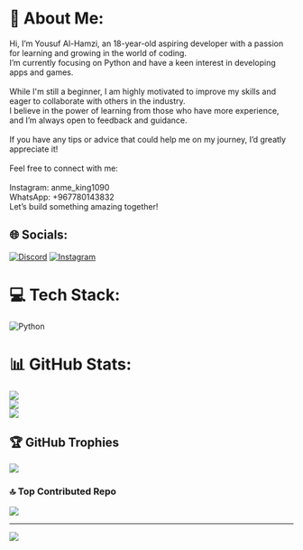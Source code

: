# 💫 About Me:
Hi, I’m Yousuf Al-Hamzi, an 18-year-old aspiring developer with a passion for learning and growing in the world of coding.<br>I’m currently focusing on Python and have a keen interest in developing apps and games.<br><br>While I'm still a beginner, I am highly motivated to improve my skills and eager to collaborate with others in the industry.<br>I believe in the power of learning from those who have more experience, and I’m always open to feedback and guidance.<br><br>If you have any tips or advice that could help me on my journey, I’d greatly appreciate it!<br><br>Feel free to connect with me:<br><br>Instagram: anme_king1090<br>WhatsApp: +967780143832<br>Let’s build something amazing together!


## 🌐 Socials:
[![Discord](https://img.shields.io/badge/Discord-%237289DA.svg?logo=discord&logoColor=white)](https://discord.gg/anme_king1090) [![Instagram](https://img.shields.io/badge/Instagram-%23E4405F.svg?logo=Instagram&logoColor=white)](https://instagram.com/anme_king1090) 

# 💻 Tech Stack:
![Python](https://img.shields.io/badge/python-3670A0?style=for-the-badge&logo=python&logoColor=ffdd54)
# 📊 GitHub Stats:
![](https://github-readme-stats.vercel.app/api?username=yswef&theme=dark&hide_border=false&include_all_commits=false&count_private=false)<br/>
![](https://github-readme-streak-stats.herokuapp.com/?user=yswef&theme=dark&hide_border=false)<br/>
![](https://github-readme-stats.vercel.app/api/top-langs/?username=yswef&theme=dark&hide_border=false&include_all_commits=false&count_private=false&layout=compact)

## 🏆 GitHub Trophies
![](https://github-profile-trophy.vercel.app/?username=yswef&theme=radical&no-frame=false&no-bg=true&margin-w=4)

### 🔝 Top Contributed Repo
![](https://github-contributor-stats.vercel.app/api?username=yswef&limit=5&theme=gotham&combine_all_yearly_contributions=true)

---
[![](https://visitcount.itsvg.in/api?id=yswef&icon=0&color=0)](https://visitcount.itsvg.in)

<!-- Proudly created with GPRM ( https://gprm.itsvg.in ) -->
